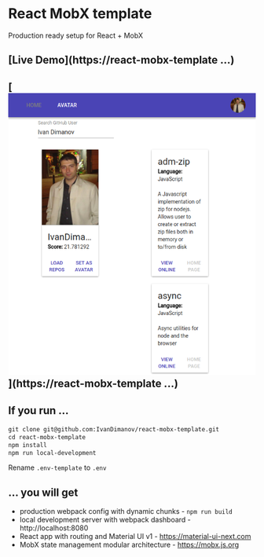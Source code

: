 # React MobX template
Production ready setup for React + MobX

## [Live Demo](https://react-mobx-template ...)
## [![App](https://raw.githubusercontent.com/IvanDimanov/react-mobx-template/master/image.png)](https://react-mobx-template ...)

## If you run ...
```
git clone git@github.com:IvanDimanov/react-mobx-template.git
cd react-mobx-template
npm install
npm run local-development
```
Rename `.env-template` to `.env`

## ... you will get
- production webpack config with dynamic chunks - `npm run build`
- local development server with webpack dashboard - http://localhost:8080
- React app with routing and Material UI v1 - https://material-ui-next.com
- MobX state management modular architecture - https://mobx.js.org
